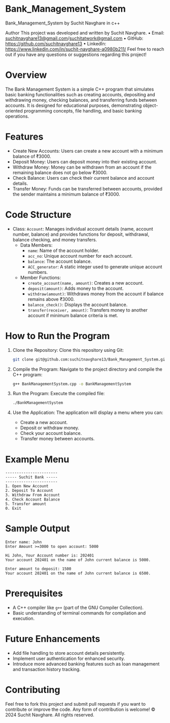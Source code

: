 # Bank_Management_System
Bank_Management_System by Suchit Navghare in c++

Author
This project was developed and written by Suchit Navghare.
    • Email: suchitnavghare13@gmail.com/suchitatwork@gmail.com
    • GitHub: https://github.com/suchitnavghare13
    • LinkedIn: https://www.linkedin.com/in/suchit-navghare-a0980b211/
Feel free to reach out if you have any questions or suggestions regarding this project!

# Overview

The Bank Management System is a simple C++ program that simulates basic banking functionalities such as creating accounts, depositing and withdrawing money, checking balances, and transferring funds between accounts. It is designed for educational purposes, demonstrating object-oriented programming concepts, file handling, and basic banking operations.

# Features

- Create New Accounts: Users can create a new account with a minimum balance of ₹3000.
- Deposit Money: Users can deposit money into their existing account.
- Withdraw Money: Money can be withdrawn from an account if the remaining balance does not go below ₹3000.
- Check Balance: Users can check their current balance and account details.
- Transfer Money: Funds can be transferred between accounts, provided the sender maintains a minimum balance of ₹3000.

# Code Structure

- Class: `Account`: Manages individual account details (name, account number, balance) and provides functions for deposit, withdrawal, balance checking, and money transfers.
  - Data Members:
    - `name`: Name of the account holder.
    - `acc_no`: Unique account number for each account.
    - `balance`: The account balance.
    - `ACC_generator`: A static integer used to generate unique account numbers.
  - Member Functions:
    - `create_account(name, amount)`: Creates a new account.
    - `deposit(amount)`: Adds money to the account.
    - `withdraw(amount)`: Withdraws money from the account if balance remains above ₹3000.
    - `balance_check()`: Displays the account balance.
    - `transfer(receiver, amount)`: Transfers money to another account if minimum balance criteria is met.

# How to Run the Program

1. Clone the Repository:
   Clone this repository using Git:

   ```bash
   git clone git@github.com:suchitnavghare13/Bank_Management_System.git
   ```

2. Compile the Program:
   Navigate to the project directory and compile the C++ program:

   ```bash
   g++ BankManagementSystem.cpp -o BankManagementSystem
   ```

3. Run the Program:
   Execute the compiled file:

   ```bash
   ./BankManagementSystem
   ```

4. Use the Application:
   The application will display a menu where you can:
   - Create a new account.
   - Deposit or withdraw money.
   - Check your account balance.
   - Transfer money between accounts.

# Example Menu

```plaintext
-----------------------
----- Suchit Bank -----
-----------------------
1. Open New Account
2. Deposit To Account
3. Withdraw From Account
4. Check Account Balance
5. Transfer amount
0. Exit
```

# Sample Output

```plaintext
Enter name: John
Enter Amount >=3000 to open account: 5000

Hi John, Your Account number is: 202401
Your account 202401 on the name of John current balance is 5000.

Enter amount to deposit: 1500
Your account 202401 on the name of John current balance is 6500.
```

# Prerequisites

- A C++ compiler like `g++` (part of the GNU Compiler Collection).
- Basic understanding of terminal commands for compilation and execution.

# Future Enhancements

- Add file handling to store account details persistently.
- Implement user authentication for enhanced security.
- Introduce more advanced banking features such as loan management and transaction history tracking.

# Contributing

Feel free to fork this project and submit pull requests if you want to contribute or improve the code. Any form of contribution is welcome!
© 2024 Suchit Navghare. All rights reserved.

